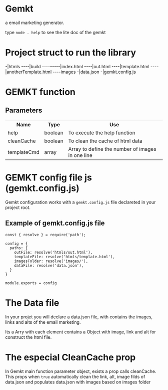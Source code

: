 # Gemkt 
a email marketing generator.

type ```node . help``` to see the lite doc of the gemkt

# Project struct to run the library

-|htmls
----|build
---------|index.html
----|out.html
----|template.html
----|anotherTemplate.html
----images
-|data.json
-|gemkt.config.js

# GEMKT function

## Parameters

<table>
  <tr>
    <th>Name</th>
    <th>Type</th> 
    <th>Use</th>
  </tr>
  <tr>
    <td>help</td>
    <td>boolean</td>
    <td>To execute the help function</td>
  </tr>
  <tr>
    <td>cleanCache</td>
    <td>boolean</td>
    <td>To clean the cache of html data</td>
  </tr>
  <tr>
    <td>templateCmd</td>
    <td>array</td>
    <td>Array to define the number of images in one line</td>
  </tr>
</table>

# GEMKT config file js (gemkt.config.js)

Gemkt configuration works with a ```gemkt.config.js``` file declareted in your project root.

## Example of gemkt.config.js file

```
const { resolve } = require('path');

config = {
  paths: {
    outFile: resolve('htmls/out.html'),
    templateFile: resolve('htmls/template.html'),
    imagesFolder: resolve('images/'),
    dataFile: resolve('data.json'),
  }
}

module.exports = config

```

# The Data file

In your projet you will declare a data.json file, with contains the images, links and alts of the email marketing.

Its a Arry with each element contains a Object with image, link and alt for construct the html file.

# The especial CleanCache prop

In Gemkt main function parameter object, exists a prop calls cleanCache. This props when ```true``` automatically clean the link, alt, image filds of data.json and populates data.json with images based on images folder